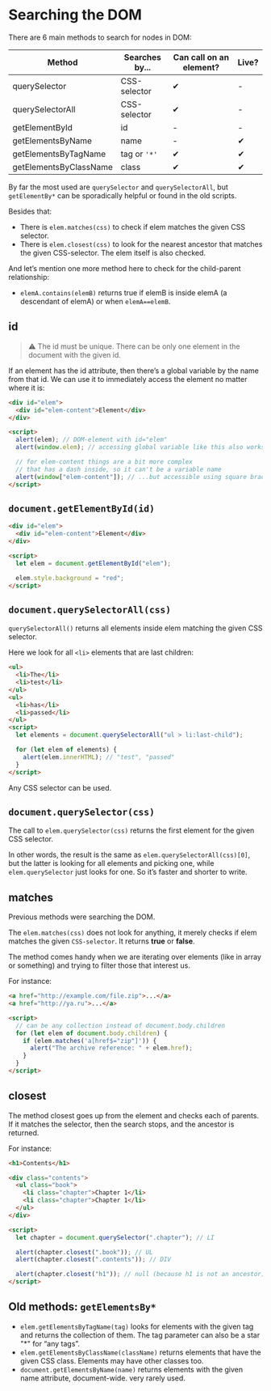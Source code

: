 # Searching the DOM

There are 6 main methods to search for nodes in DOM:

| Method                 | Searches by... | Can call on an element? | Live? |
| ---------------------- | -------------- | ----------------------- | ----- |
| querySelector          | CSS-selector   | ✔                       | -     |
| querySelectorAll       | CSS-selector   | ✔                       | -     |
| getElementById         | id             | -                       | -     |
| getElementsByName      | name           | -                       | ✔     |
| getElementsByTagName   | tag or `'*'`   | ✔                       | ✔     |
| getElementsByClassName | class          | ✔                       | ✔     |

By far the most used are `querySelector` and `querySelectorAll`, but `getElementBy*` can be sporadically helpful or found in the old scripts.

Besides that:

- There is `elem.matches(css)` to check if elem matches the given CSS selector.
- There is `elem.closest(css)` to look for the nearest ancestor that matches the given CSS-selector. The elem itself is also checked.

And let’s mention one more method here to check for the child-parent relationship:

- `elemA.contains(elemB)` returns true if elemB is inside elemA (a descendant of elemA) or when `elemA==elemB`.

## id

> ⚠ The id must be unique. There can be only one element in the document with the given id.

If an element has the id attribute, then there’s a global variable by the name from that id. We can use it to immediately access the element no matter where it is:

```html
<div id="elem">
  <div id="elem-content">Element</div>
</div>

<script>
  alert(elem); // DOM-element with id="elem"
  alert(window.elem); // accessing global variable like this also works

  // for elem-content things are a bit more complex
  // that has a dash inside, so it can't be a variable name
  alert(window["elem-content"]); // ...but accessible using square brackets [...]
</script>
```

## `document.getElementById(id)`

```html
<div id="elem">
  <div id="elem-content">Element</div>
</div>

<script>
  let elem = document.getElementById("elem");

  elem.style.background = "red";
</script>
```

## `document.querySelectorAll(css)`

`querySelectorAll()` returns all elements inside elem matching the given CSS selector.

Here we look for all `<li>` elements that are last children:

```html
<ul>
  <li>The</li>
  <li>test</li>
</ul>
<ul>
  <li>has</li>
  <li>passed</li>
</ul>
<script>
  let elements = document.querySelectorAll("ul > li:last-child");

  for (let elem of elements) {
    alert(elem.innerHTML); // "test", "passed"
  }
</script>
```

Any CSS selector can be used.

## `document.querySelector(css)`

The call to `elem.querySelector(css)` returns the first element for the given CSS selector.

In other words, the result is the same as `elem.querySelectorAll(css)[0]`, but the latter is looking for all elements and picking one, while `elem.querySelector` just looks for one. So it’s faster and shorter to write.

## matches

Previous methods were searching the DOM.

The `elem.matches(css)` does not look for anything, it merely checks if elem matches the given `CSS-selector`. It returns **true** or **false**.

The method comes handy when we are iterating over elements (like in array or something) and trying to filter those that interest us.

For instance:

```html
<a href="http://example.com/file.zip">...</a>
<a href="http://ya.ru">...</a>

<script>
  // can be any collection instead of document.body.children
  for (let elem of document.body.children) {
    if (elem.matches('a[href$="zip"]')) {
      alert("The archive reference: " + elem.href);
    }
  }
</script>
```

## closest

The method closest goes up from the element and checks each of parents. If it matches the selector, then the search stops, and the ancestor is returned.

For instance:

```html
<h1>Contents</h1>

<div class="contents">
  <ul class="book">
    <li class="chapter">Chapter 1</li>
    <li class="chapter">Chapter 1</li>
  </ul>
</div>

<script>
  let chapter = document.querySelector(".chapter"); // LI

  alert(chapter.closest(".book")); // UL
  alert(chapter.closest(".contents")); // DIV

  alert(chapter.closest("h1")); // null (because h1 is not an ancestor)
</script>
```

## Old methods: `getElementsBy*`

- `elem.getElementsByTagName(tag)` looks for elements with the given tag and returns the collection of them. The tag parameter can also be a star "*" for “any tags”.
- `elem.getElementsByClassName(className)` returns elements that have the given CSS class. Elements may have other classes too.
- `document.getElementsByName(name)` returns elements with the given name attribute, document-wide. very rarely used.
